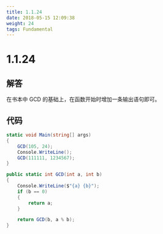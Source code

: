 ```yaml
---
title: 1.1.24
date: 2018-05-15 12:09:38
weight: 24
tags: Fundamental
---
```


# 1.1.24


## 解答

在书本中 GCD 的基础上，在函数开始时增加一条输出语句即可。

## 代码

```csharp
static void Main(string[] args)
{
    GCD(105, 24);
    Console.WriteLine();
    GCD(111111, 1234567);
}

public static int GCD(int a, int b)
{
    Console.WriteLine($"{a} {b}");
    if (b == 0)
    {
        return a;
    }

    return GCD(b, a % b);
}
```

